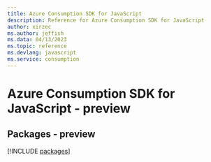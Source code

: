 ```yaml
---
title: Azure Consumption SDK for JavaScript
description: Reference for Azure Consumption SDK for JavaScript
author: xirzec
ms.author: jeffish
ms.data: 04/13/2023
ms.topic: reference
ms.devlang: javascript
ms.service: consumption
---
```

# Azure Consumption SDK for JavaScript - preview
## Packages - preview
[!INCLUDE [packages](consumption-index.md)]